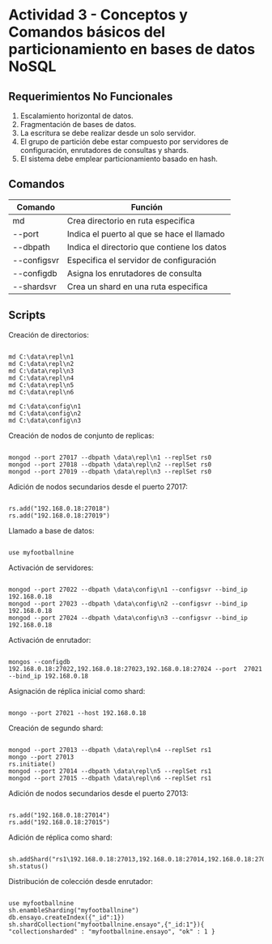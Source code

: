 # Actividad 3 - Conceptos y Comandos básicos del particionamiento  en bases de datos NoSQL
## Requerimientos No Funcionales
1. Escalamiento horizontal de datos.
2. Fragmentación de bases de datos.
3. La escritura se debe realizar desde un solo servidor.
4. El grupo de partición debe estar compuesto por servidores de configuración, enrutadores de consultas y shards.
5. El sistema debe emplear particionamiento basado en hash. 

## Comandos
|Comando|Función|
|--|--|
|md|Crea directorio en ruta especifica|
|--port|Indica el puerto al que se hace el llamado|
|--dbpath|Indica el directorio que contiene los datos|
|--configsvr|Especifica el servidor de configuración|
|--configdb|Asigna los enrutadores de consulta|
|--shardsvr|Crea un shard en una ruta especifica|

## Scripts
Creación de directorios:
<pre><code>
md C:\data\repl\n1 
md C:\data\repl\n2 
md C:\data\repl\n3 
md C:\data\repl\n4 
md C:\data\repl\n5 
md C:\data\repl\n6 

md C:\data\config\n1 
md C:\data\config\n2 
md C:\data\config\n3 
</code></pre>

Creación de nodos de conjunto de replicas: 
<pre><code>
mongod --port 27017 --dbpath \data\repl\n1 --replSet rs0
mongod --port 27018 --dbpath \data\repl\n2 --replSet rs0
mongod --port 27019 --dbpath \data\repl\n3 --replSet rs0
</code></pre>

Adición de nodos secundarios desde el puerto 27017: 
<pre><code>
rs.add("192.168.0.18:27018")
rs.add("192.168.0.18:27019")
</code></pre>

Llamado a base de datos:
<pre><code>
use myfootballnine 
</code></pre>

Activación de servidores:
<pre><code>
mongod --port 27022 --dbpath \data\config\n1 --configsvr --bind_ip 192.168.0.18
mongod --port 27023 --dbpath \data\config\n2 --configsvr --bind_ip 192.168.0.18
mongod --port 27024 --dbpath \data\config\n3 --configsvr --bind_ip 192.168.0.18
</code></pre>

Activación de enrutador:
<pre><code>
mongos --configdb 192.168.0.18:27022,192.168.0.18:27023,192.168.0.18:27024 --port  27021 --bind_ip 192.168.0.18
</code></pre>

Asignación de réplica inicial como shard:
<pre><code>
mongo --port 27021 --host 192.168.0.18
</code></pre>

Creación de segundo shard:
<pre><code>
mongod --port 27013 --dbpath \data\repl\n4 --replSet rs1
mongo --port 27013
rs.initiate()
mongod --port 27014 --dbpath \data\repl\n5 --replSet rs1
mongod --port 27015 --dbpath \data\repl\n6 --replSet rs1
</code></pre>

Adición de nodos secundarios desde el puerto 27013:
<pre><code>
rs.add("192.168.0.18:27014")
rs.add("192.168.0.18:27015")
</code></pre>

Adición de réplica como shard:
<pre><code>
sh.addShard("rs1\192.168.0.18:27013,192.168.0.18:27014,192.168.0.18:27015")
sh.status()
</code></pre>

Distribución de colección desde enrutador:
<pre><code>
use myfootballnine
sh.enambleSharding("myfootballnine")
db.ensayo.createIndex({"_id":1})
sh.shardCollection("myfootballnine.ensayo",{"_id:1"}){ "collectionsharded" : "myfootballnine.ensayo", "ok" : 1 }
</code></pre>
